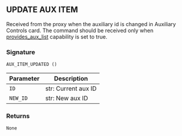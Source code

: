 ## UPDATE AUX ITEM

Received from the proxy when the auxiliary id is changed in Auxiliary Controls card. The command should be received only when [provides\_aux\_list][1] capability is set to true.


### Signature

`AUX_ITEM_UPDATED ()`


| Parameter | Description |
| --- | --- |
| `ID` | str: Current aux ID |
| `NEW_ID` | str: New aux ID |


### Returns

`None`

[1]:	https://control4.github.io/docs-driverworks-proxyprotocol/#pool-capabilities